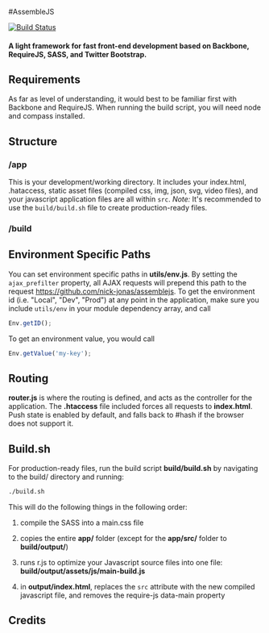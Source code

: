 #AssembleJS

[![Build Status](https://travis-ci.org/nick-jonas/assemblejs.png?branch=master)](https://travis-ci.org/nick-jonas/assemblejs)

#### A light framework for fast front-end development based on Backbone, RequireJS, SASS, and Twitter Bootstrap.

## Requirements

As far as level of understanding, it would best to be familiar first with Backbone and RequireJS.  When running the build script, you will need node and compass installed.

## Structure

### /app

This is your development/working directory.  It includes your index.html, .hataccess, static asset files (compiled css, img, json, svg, video files), and your javascript application files are all within `src`.  *Note:* It's recommended to use the `build/build.sh` file to create production-ready files.

### /build


## Environment Specific Paths

You can set environment specific paths in **utils/env.js**.  By setting the `ajax_prefilter` property, all AJAX requests will prepend this path to the request https://github.com/nick-jonas/assemblejs.  To get the environment id (i.e. "Local", "Dev", "Prod") at any point in the application, make sure you include `utils/env` in your module dependency array, and call

```javascript
Env.getID();
```

To get an environment value, you would call

```javascript
Env.getValue('my-key');
````

## Routing

**router.js** is where the routing is defined, and acts as the controller for the application.  The **.htaccess** file included forces all requests to **index.html**.  Push state is enabled by default, and falls back to #hash if the browser does not support it.

## Build.sh

For production-ready files, run the build script **build/build.sh** by navigating to the build/ directory and running:

```bash
./build.sh
```
This will do the following things in the following order:

1. compile the SASS into a main.css file

2. copies the entire **app/** folder (except for the **app/src/** folder to **build/output/**)

3. runs r.js to optimize your Javascript source files into one file: **build/output/assets/js/main-build.js**

4. in **output/index.html**, replaces the `src` attribute with the new compiled javascript file, and removes the require-js data-main property

## Credits
